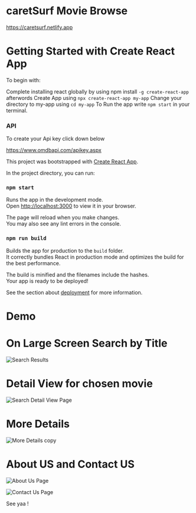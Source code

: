 # caretSurf Movie Browse
https://caretsurf.netlify.app

# Getting Started with Create React App

To begin with:

Complete installing react globally by using npm install `-g create-react-app` afterwords Create App using `npx create-react-app my-app` Change your directory to my-app using `cd my-app` To Run the app write `npm start` in your terminal.


### API 
To create your Api key click down below


https://www.omdbapi.com/apikey.aspx

This project was bootstrapped with [Create React App](https://github.com/facebook/create-react-app).

In the project directory, you can run:

### `npm start`

Runs the app in the development mode.\
Open [http://localhost:3000](http://localhost:3000) to view it in your browser.

The page will reload when you make changes.\
You may also see any lint errors in the console.


### `npm run build`

Builds the app for production to the `build` folder.\
It correctly bundles React in production mode and optimizes the build for the best performance.

The build is minified and the filenames include the hashes.\
Your app is ready to be deployed!

See the section about [deployment](https://facebook.github.io/create-react-app/docs/deployment) for more information.

# Demo


# On Large Screen Search by Title
![Search Results](https://github.com/Carethajrat/Movie-Browser/assets/113019349/633903f4-a921-486e-a104-69a6e05e30ed)





# Detail View for chosen movie
![Search Detail View Page](https://github.com/Carethajrat/Movie-Browser/assets/113019349/013ad10f-b353-4a1b-9b02-ee891835f812)









# More Details
![More Details copy](https://github.com/Carethajrat/Movie-Browser/assets/113019349/2a89ffe2-e44f-4819-a879-7e008f78ffbb)




# About US and Contact US 

![About Us Page](https://github.com/Carethajrat/Movie-Browser/assets/113019349/7c0548f5-28f0-4e4f-9331-8680040b73a2)



![Contact Us Page](https://github.com/Carethajrat/Movie-Browser/assets/113019349/fdf6e944-8c7d-4c38-b694-b75225314bb9)








See yaa !
